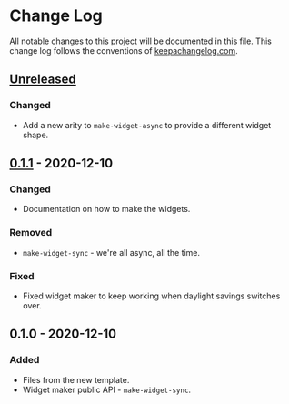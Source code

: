 # Change Log
All notable changes to this project will be documented in this file. This change log follows the conventions of [keepachangelog.com](http://keepachangelog.com/).

## [Unreleased]
### Changed
- Add a new arity to `make-widget-async` to provide a different widget shape.

## [0.1.1] - 2020-12-10
### Changed
- Documentation on how to make the widgets.

### Removed
- `make-widget-sync` - we're all async, all the time.

### Fixed
- Fixed widget maker to keep working when daylight savings switches over.

## 0.1.0 - 2020-12-10
### Added
- Files from the new template.
- Widget maker public API - `make-widget-sync`.

[Unreleased]: https://github.com/your-name/changes/compare/0.1.1...HEAD
[0.1.1]: https://github.com/your-name/changes/compare/0.1.0...0.1.1
